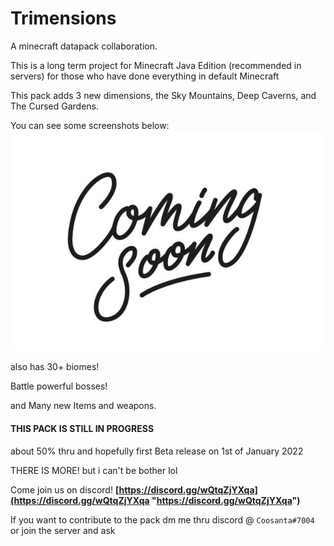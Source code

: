 
# Trimensions

A minecraft datapack collaboration.

  

This is a long term project for Minecraft Java Edition (recommended in servers) for those who have done everything in default Minecraft

This pack adds 3 new dimensions, the Sky Mountains, Deep Caverns, and The Cursed Gardens.

You can see some screenshots below:
![It Hasn't been finished yet!](https://github.com/Coosanta17/Trimensions/raw/main/Reasources/COMING_SOOOOON!!.png)
  
also has 30+ biomes!

Battle powerful bosses!

and Many new Items and weapons.

#### THIS PACK IS STILL IN PROGRESS
about 50% thru and hopefully first Beta release on 1st of January 2022

THERE IS MORE! but i can't be bother lol

Come join us on discord!
**[https://discord.gg/wQtqZjYXqa](https://discord.gg/wQtqZjYXqa "https://discord.gg/wQtqZjYXqa")**

If you want to contribute to the pack dm me thru discord @ `Coosanta#7004` or join the server and ask
